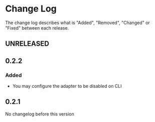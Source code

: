 # Change Log

The change log describes what is "Added", "Removed", "Changed" or "Fixed" between each release. 

## UNRELEASED

## 0.2.2

### Added

* You may configure the adapter to be disabled on CLI

## 0.2.1

No changelog before this version
